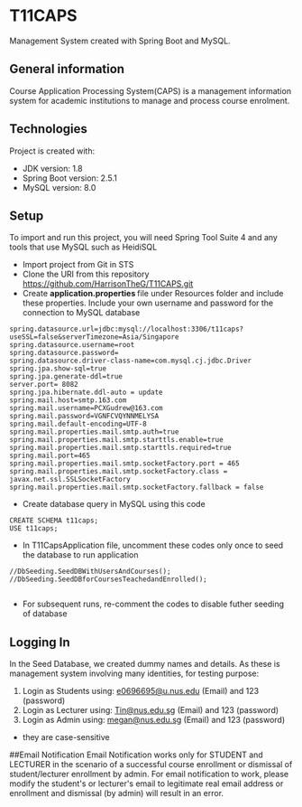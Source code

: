 # T11CAPS
Management System created with Spring Boot and MySQL.

## General information
Course Application Processing System(CAPS) is a management information system for academic institutions to manage and process course enrolment.
	
## Technologies
Project is created with:
* JDK version: 1.8
* Spring Boot version: 2.5.1
* MySQL version: 8.0

	
## Setup
To import and run this project, you will need Spring Tool Suite 4 and any tools that use MySQL such as HeidiSQL
* Import project from Git in STS
* Clone the URI from this repository https://github.com/HarrisonTheG/T11CAPS.git
* Create <b> application.properties </b> file under Resources folder and include these properties. Include your own username and password for the connection to MySQL database

```
spring.datasource.url=jdbc:mysql://localhost:3306/t11caps?useSSL=false&serverTimezone=Asia/Singapore
spring.datasource.username=root
spring.datasource.password=
spring.datasource.driver-class-name=com.mysql.cj.jdbc.Driver
spring.jpa.show-sql=true
spring.jpa.generate-ddl=true
server.port= 8082
spring.jpa.hibernate.ddl-auto = update
spring.mail.host=smtp.163.com
spring.mail.username=PCXGudrew@163.com
spring.mail.password=VGNFCVQYNNMELYSA
spring.mail.default-encoding=UTF-8
spring.mail.properties.mail.smtp.auth=true
spring.mail.properties.mail.smtp.starttls.enable=true
spring.mail.properties.mail.smtp.starttls.required=true
spring.mail.port=465
spring.mail.properties.mail.smtp.socketFactory.port = 465
spring.mail.properties.mail.smtp.socketFactory.class = javax.net.ssl.SSLSocketFactory
spring.mail.properties.mail.smtp.socketFactory.fallback = false   
```
* Create database query in MySQL using this code
```
CREATE SCHEMA t11caps;
USE t11caps;
```
* In T11CapsApplication file, uncomment these codes only once to seed the database to run application

```
//DbSeeding.SeedDBWithUsersAndCourses();
//DbSeeding.SeedDBforCoursesTeachedandEnrolled();
					
```
* For subsequent runs, re-comment the codes to disable futher seeding of database

## Logging In
In the Seed Database, we created dummy names and details. As these is management system involving many identities, for testing purpose:
1. Login as Students using: e0696695@u.nus.edu (Email) and 123 (password)
2. Login as Lecturer using: Tin@nus.edu.sg (Email) and 123 (password)
3. Login as Admin using: megan@nus.edu.sg (Email) and 123 (password)
* they are case-sensitive

##Email Notification
Email Notification works only for STUDENT and LECTURER in the scenario of a successful course enrollment or dismissal of student/lecturer enrollment by admin.
For email notification to work, please modify the student's or lecturer's email to legitimate real email address or enrollment and dismissal (by admin) will result in an error.
